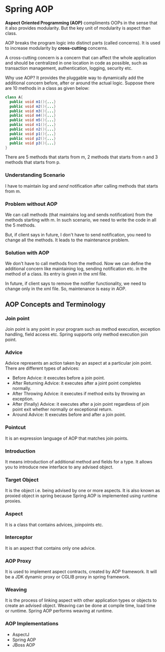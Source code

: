 # Spring AOP
**Aspect Oriented Programming (AOP)** compliments OOPs in the sense that it also provides modularity. But the key unit of modularity is aspect than class.

AOP breaks the program logic into distinct parts (called concerns). It is used to increase modularity by **cross-cutting** concerns.

A cross-cutting concern is a concern that can affect the whole application and should be centralized in one location in code as possible, such as transaction management, authentication, logging, security etc.

Why use AOP?
It provides the pluggable way to dynamically add the additional concern before, after or around the actual logic. Suppose there are 10 methods in a class as given below:

```java
class A{  
  public void m1(){...}  
  public void m2(){...}  
  public void m3(){...}  
  public void m4(){...}  
  public void m5(){...}  
  public void n1(){...}  
  public void n2(){...}  
  public void p1(){...}  
  public void p2(){...}  
  public void p3(){...}  
}  
```

There are 5 methods that starts from m, 2 methods that starts from n and 3 methods that starts from p.

### Understanding Scenario
I have to maintain *log* and *send* notification after calling methods that starts from m.

### Problem without AOP
We can call methods (that maintains log and sends notification) from the methods starting with m. In such scenario, we need to write the code in all the 5 methods.

But, if client says in future, I don't have to send notification, you need to change all the methods. It leads to the maintenance problem.

### Solution with AOP
We don't have to call methods from the method. Now we can define the additional concern like maintaining log, sending notification etc. in the method of a class. Its entry is given in the xml file.

In future, if client says to remove the notifier functionality, we need to change only in the xml file. So, maintenance is easy in AOP.

## AOP Concepts and Terminology
### Join point
Join point is any point in your program such as method execution, exception handling, field access etc. Spring supports only method execution join point.

### Advice
Advice represents an action taken by an aspect at a particular join point. There are different types of advices:

- Before Advice: it executes before a join point.
- After Returning Advice: it executes after a joint point completes normally.
- After Throwing Advice: it executes if method exits by throwing an exception.
- After (finally) Advice: it executes after a join point regardless of join point exit whether normally or exceptional return.
- Around Advice: It executes before and after a join point.

### Pointcut
It is an expression language of AOP that matches join points.

### Introduction
It means introduction of additional method and fields for a type. It allows you to introduce new interface to any advised object.

### Target Object
It is the object i.e. being advised by one or more aspects. It is also known as proxied object in spring because Spring AOP is implemented using runtime proxies.

### Aspect
It is a class that contains advices, joinpoints etc.

### Interceptor
It is an aspect that contains only one advice.

### AOP Proxy
It is used to implement aspect contracts, created by AOP framework. It will be a JDK dynamic proxy or CGLIB proxy in spring framework.

### Weaving
It is the process of linking aspect with other application types or objects to create an advised object. Weaving can be done at compile time, load time or runtime. Spring AOP performs weaving at runtime.

### AOP Implementations
- AspectJ
- Spring AOP
- JBoss AOP



